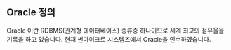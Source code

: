 ## Oracle 정의
Oracle 이란 RDBMS(관계형 데이터베이스) 종류중 하나이므로 세계 최고의 점유율을 기록을 하고 있습니다. 현재 썬마이크로 시스템즈에서 Oracle을 인수하였습니다.


